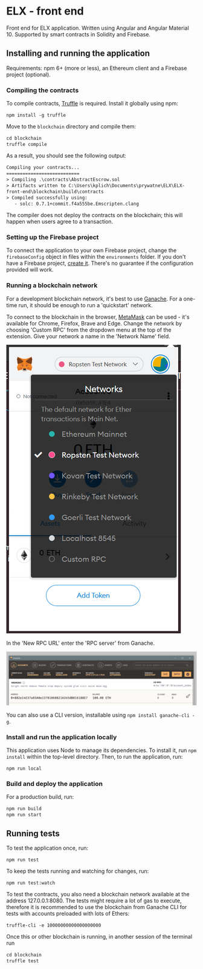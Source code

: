 # ELX - front end

Front end for ELX application. Written using Angular and Angular Material 10.
Supported by smart contracts in Solidity and Firebase.

## Installing and running the application

Requirements: npm 6+ (more or less), an Ethereum client and a Firebase project (optional).

### Compiling the contracts

To compile contracts, [Truffle](https://www.trufflesuite.com/docs/truffle/overview) is required.
Install it globally using npm:
```shell script
npm install -g truffle
```

Move to the `blockchain` directory and compile them:
```shell script
cd blockchain
truffle compile
```

As a result, you should see the following output:
```
Compiling your contracts...
===========================
> Compiling .\contracts\AbstractEscrow.sol
> Artifacts written to C:\Users\kplich\Documents\prywatne\ELX\ELX-front-end\blockchain\build\contracts
> Compiled successfully using:
   - solc: 0.7.1+commit.f4a555be.Emscripten.clang
```

The compiler does not deploy the contracts on the blockchain; this will happen when users agree to a transaction.

### Setting up the Firebase project

To connect the application to your own Firebase project, change the `firebaseConfig` object in files within the `environments` folder.
If you don't have a Firebase project, [create it](https://firebase.google.com/docs/web/setup?authuser=0#node.js-apps).
There's no guarantee if the configuration provided will work.

### Running a blockchain network
For a development blockchain network, it's best to use [Ganache](https://www.trufflesuite.com/ganache).
For a one-time run, it should be enough to run a 'quickstart' network.

To connect to the blockchain in the browser, [MetaMask](https://metamask.io/) can be used - it's available for Chrome, Firefox, Brave and Edge.
Change the network by choosing 'Custom RPC' from the dropdown menu at the top of the extension.
Give your network a name in the 'Network Name' field.

![MetaMask](readme-images/metamask-1.png)

In the 'New RPC URL' enter the 'RPC server' from Ganache.  

![Ganache](readme-images/ganache-1.png)

You can also use a CLI version, installable using `npm install ganache-cli -g`.

### Install and run the application locally

This application uses Node to manage its dependencies.
To install it, run `npm install` within the top-level directory.
Then, to run the application, run:
```shell script
npm run local
```

### Build and deploy the application
For a production build, run:
```shell script
npm run build
npm run start
```


## Running tests
To test the application once, run:
```shell script
npm run test
```

To keep the tests running and watching for changes, run:
```shell script
npm run test:watch
```

To test the contracts, you also need a blockchain network available at the address 127.0.0.1:8080.
The tests might require a lot of gas to execute, therefore it is recommended to use the blockchain from Ganache CLI for tests with accounts preloaded with lots of Ethers:
```shell script
truffle-cli -e 10000000000000000000
```
Once this or other blockchain is running, in another session of the terminal run
```shell script
cd blockchain
truffle test
```


